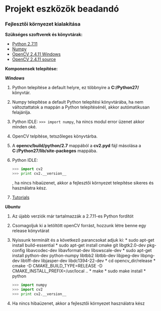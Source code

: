 # Projekt eszközök beadandó
### Fejlesztői környezet kialakítása
**Szükséges szoftverek és könyvtárak:**

  * [Python 2.7.11](https://www.python.org/downloads/release/python-2711/)
  * [Numpy](https://sourceforge.net/projects/numpy/files/NumPy/)
  * [OpenCV 2.4.11 Windows](https://sourceforge.net/projects/opencvlibrary/files/opencv-win/2.4.11/)
  * [OpenCV 2.4.11 source](https://github.com/Itseez/opencv/archive/2.4.11.zip)
    
**Komponensek telepítése:**

***Windows***

  1. Python telepítése a default helyre, ez többnyire a **C:/Python27/** könyvtár.
  2. Numpy telepítése a default Python telepítési könyvtárába, ha nem változtattatok a mappán a Python telepítésénél, akkor autómatikusan felajánlja.
  3. Python IDLE: `>>> import numpy`, ha nincs modul error üzenet akkor minden oké.
  4. OpenCV telpítése, tetszőleges könyvtárba.
  5. A **opencv/build/python/2.7** mappából a **cv2.pyd** fájl másolása a **C:/Python27/lib/site-packeges** mappába.
  6. Python IDLE: 
  
      ```python
      >>> import cv2
      >>> print cv2.__version__
      ```
      , ha nincs hibaüzenet, akkor a fejlesztői környezet telepítése sikeres és használatra kész.
  7. [Tutorials](http://docs.opencv.org/2.4/doc/tutorials/tutorials.html)

***Ubuntu***

  1. Az újabb verziók már tartalmazzák a 2.7.11-es Python fordítót
  2. Csomagoljuk ki a letöltött openCV forrást, hozzunk létre benne egy release könyvtárat
  3. Nyissunk terminált és a következő parancsokat adjuk ki:
    *  sudo apt-get install build-essential
    *  sudo apt-get install cmake git libgtk2.0-dev pkg-config libavcodec-dev libavformat-dev libswscale-dev
    *  sudo apt-get install python-dev python-numpy libtbb2 libtbb-dev libjpeg-dev libpng-dev libtiff-dev libjasper-dev libdc1394-22-dev
    *  cd opencv_dir/release
    *  cmake -D CMAKE_BUILD_TYPE=RELEASE -D CMAKE_INSTALL_PREFIX=/usr/local ..
    *  make
    *  sudo make install
    *  python

        ```python
        >>> import numpy
        >>> import cv2
        >>> print cv2.__version__
        ```
  4. Ha nincs hibaüzenet, akkor a fejlesztői környezet használatra kész


